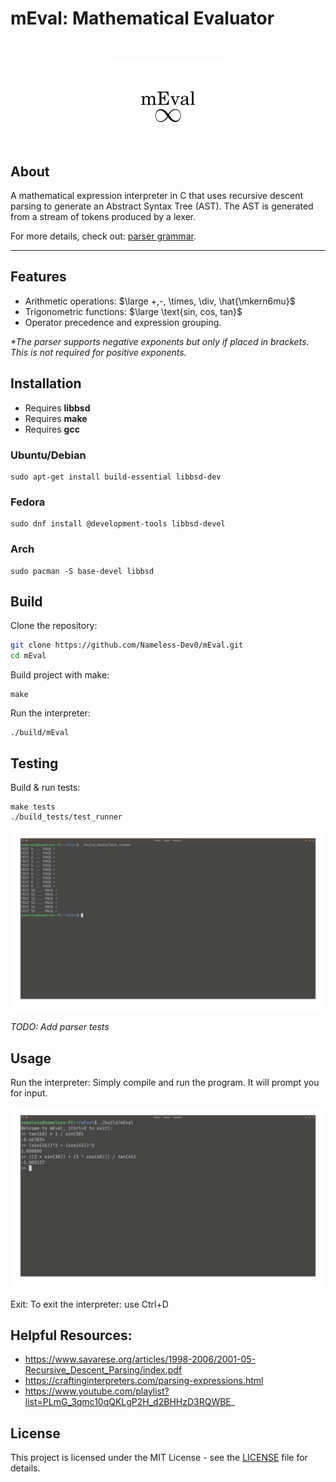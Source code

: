 # mEval: Mathematical Evaluator
<br>

<p align="center">
  <img src="resources/mEval.png" alt="mEval" width="200"/>
</p>

## About
A mathematical expression interpreter in C that uses recursive descent parsing to generate an Abstract Syntax Tree (AST). The AST is generated from a stream of tokens produced by a lexer.

For more details, check out: [parser grammar](resources/parser_grammar.pdf).

---
## Features
- Arithmetic operations: $\large +,-, \times, \div, \hat{\mkern6mu}$
- Trigonometric functions: $\large \text{sin, cos, tan}$
- Operator precedence and expression grouping.

_*The parser supports negative exponents but only if placed in brackets. This is not required for positive exponents._
## Installation

- Requires **libbsd**
- Requires **make**
- Requires **gcc**

### Ubuntu/Debian
```
sudo apt-get install build-essential libbsd-dev
```
### Fedora
```
sudo dnf install @development-tools libbsd-devel
```

### Arch
```
sudo pacman -S base-devel libbsd
```
## Build
Clone the repository:
   ```bash
   git clone https://github.com/Nameless-Dev0/mEval.git
   cd mEval
```
Build project with make:
```
make
```
Run the interpreter:
```
./build/mEval
```
## Testing 
Build & run tests:
```
make tests
./build_tests/test_runner
```

<p align="center">
  <img src="resources/mEval_tests.png" alt="tests" width="700"/>
</p>

_TODO: Add parser tests_

## Usage
Run the interpreter: Simply compile and run the program. It will prompt you for input.
<p align="center">
  <img src="resources/mEval_example_use.png" alt="demo" width="700"/>
</p>
Exit: To exit the interpreter: use Ctrl+D

## Helpful Resources:
- https://www.savarese.org/articles/1998-2006/2001-05-Recursive_Descent_Parsing/index.pdf
- https://craftinginterpreters.com/parsing-expressions.html
- https://www.youtube.com/playlist?list=PLmG_3qmc10qQKLgP2H_d2BHHzD3RQWBE_
## License
This project is licensed under the MIT License - see the [LICENSE](LICENSE) file for details.

